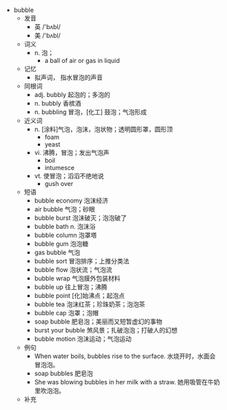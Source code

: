 - bubble
  - 发音
    - 英 /'bʌbl/
    - 美 /'bʌbl/
  - 词义
    - n. 泡；
      - a ball of air or gas in liquid
  - 记忆
    - 拟声词， 指水冒泡的声音
  - 同根词
    - adj. bubbly 起泡的；多泡的
    - n. bubbly 香槟酒
    - n. bubbling 冒泡，[化工] 鼓泡；气泡形成
  - 近义词
    - n. [涂料]气泡，泡沫，泡状物；透明圆形罩，圆形顶
      - foam
      - yeast
    - vi. 沸腾，冒泡；发出气泡声
      - boil
      - intumesce
    - vt. 使冒泡；滔滔不绝地说
      - gush over
  - 短语
    - bubble economy 泡沫经济
    - air bubble 气泡；砂眼
    - bubble burst 泡沫破灭；泡泡破了
    - bubble bath n. 泡沫浴
    - bubble column 泡罩塔
    - bubble gum 泡泡糖
    - gas bubble 气泡
    - bubble sort 冒泡排序；上推分类法
    - bubble flow 泡状流；气泡流
    - bubble wrap 气泡膜外包装材料
    - bubble up 往上冒泡；沸腾
    - bubble point [化]始沸点；起泡点
    - bubble tea 泡沫红茶；珍珠奶茶；泡泡茶
    - bubble cap 泡罩；泡帽
    - soap bubble 肥皂泡；美丽而又短暂虚幻的事物
    - burst your bubble 煞风景；扎破泡泡；打破人的幻想
    - bubble motion 泡沫运动；气泡运动
  - 例句
    - When water boils, bubbles rise to the surface. 水烧开时，水面会冒泡泡。
    - soap bubbles 肥皂泡
    - She was blowing bubbles in her milk with a straw. 她用吸管在牛奶里吹泡泡。
  - 补充